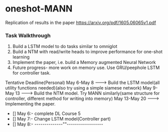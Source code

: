 # oneshot-MANN
Replication of results in the paper https://arxiv.org/pdf/1605.06065v1.pdf

### Task Walkthrough
1. Build a LSTM model to do tasks similar to omniglot
2. Build a NTM with read/write heads to improve performance for one-shot learning
3. Implement the paper, i.e. build a Memory augmented Neural Network
4. Future progress- more work on memory use. Use GRU/peephole LSTM for controller task.

Tentative Deadline(Personal)
        May 6-May 8 ---> Build the LSTM model(all utility functions needed)(also try using a simple 				 siamese network)
        May 9-May 13 ---> Build the NTM model. Try MANN similarly(same structure for controller, 				  different method for writing into memory)
        May 13-May 20 ---> Implementing the paper. 

- [] May 6:- complete DL Course 5
- [] May 7:- Change LSTM model(Controller part)
- [] May 8:- --------------""------------------


